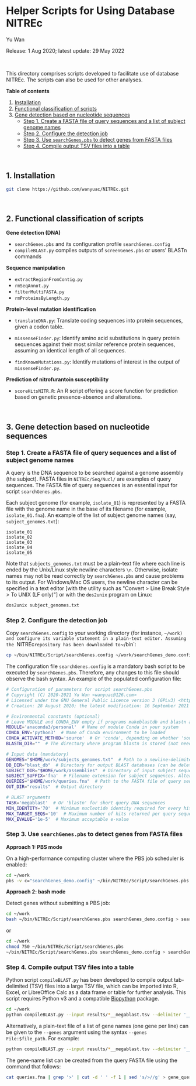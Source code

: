 # Helper Scripts for Using Database NITREc

Yu Wan

Release: 1 Aug 2020; latest update: 29 May 2022

<br/>

This directory comprises scripts developed to facilitate use of database NITREc. The scripts can also be used for other analyses.

**Table of contents**

1. [Installation](#sec1)
2. [Functional classification of scripts](#sec2)
3. [Gene detection based on nucleotide sequences](#sec3)
    - [Step 1.  Create a FASTA file of query sequences and a list of subject genome names](#step1)
    - [Step 2. Configure the detection job](#step2)
    - [Step 3. Use `searchGenes.pbs` to detect genes from FASTA files](#step3)
    - [Step 4. Compile output TSV files into a table](#step4)

<br/>

## 1. <a name = "sec1">Installation</a>

```bash
git clone https://github.com/wanyuac/NITREc.git
```
<br/>

## <a name = "sec2">2. Functional classification of scripts</a>

**Gene detection (DNA)**

- `searchGenes.pbs` and its configuration profile `searchGenes.config`
- `compileBLAST.py` compiles outputs of `screenGenes.pbs` or users' BLASTn commands

**Sequence manipulation**

- `extractRegionFromContig.py`
- `rmSeqAnnot.py`
- `filterMultiFASTA.py`
- `rmProteinsByLength.py`

**Protein-level mutation identification**

- `translateDNA.py`: Translate coding sequences into protein sequences, given a codon table.
- `missenseFinder.py`: Identify amino acid substitutions in query protein sequences against their most similar reference protein sequences, assuming an identical length of all sequences.

- `findKnownMutations.py`: Identify mutations of interest in the output of `missenseFinder.py`.

**Prediction of nitrofurantoin susceptibility**

- `scoreHitsNITR.R`: An R script offering a score function for prediction based on genetic presence-absence and alterations.

<br/>

## <a name = "sec3">3. Gene detection based on nucleotide sequences</a>

###  <a name = "step1">Step 1.  Create a FASTA file of query sequences and a list of subject genome names</a>

A query is the DNA sequence to be searched against a genome assembly (the subject). FASTA files in `NITREc/Seq/Nucl/` are examples of query sequences. The FASTA file of query sequences is an essential input for script `searchGenes.pbs`.

Each subject genome (for example, `isolate_01`) is represented by a FASTA file with the genome name in the base of its filename (for example, `isolate_01.fna`). An example of the list of subject genome names (say, `subject_genomes.txt`):

```text
isolate_01
isolate_02
isolate_03
isolate_04
isolate_05
```

Note that `subjects_genomes.txt` must be a plain-text file where each line is ended by the Unix/Linux style newline characters `\n`. Otherwise, isolate names may not be read correctly by `searchGenes.pbs` and cause problems to its output. For Windows/Mac OS users, the newline character can be specified in a text editor [with the utility such as "Convert > Line Break Style > To UNIX (LF only)"] or with the `dos2unix` program on Linux:

```bash
dos2unix subject_genomes.txt
```



### <a name = "step2">Step 2. Configure the detection job</a>

Copy `searchGenes.config` to your working directory (for instance, `~/work) and configure its variable statement in a plain-text editor. Assuming the `NITREc` repository has been downloaded to `~/bin`:

```bash
cp ~/bin/NITREc/Script/searchGenes.config ~/work/searchGenes_demo.config  # It's not mandatory to rename the configuration file.
```

The configuration file `searchGenes.config` is a mandatory bash script to be executed by `searchGenes.pbs`. Therefore, any changes to this file should observe the bash syntax. An example of the populated configuration file:

```bash
# Configuration of parameters for script searchGenes.pbs
# Copyright (C) 2020-2021 Yu Wan <wanyuac@126.com>
# Licensed under the GNU General Public Licence version 3 (GPLv3) <https://www.gnu.org/licenses/>.
# Creation: 28 August 2020; the latest modification: 16 September 2021

# Environmental constants (optional)
# Leave MODULE and CONDA_ENV empty if programs makeblastdb and blastn are accessible through environment variable $PATH.
MODULE='anaconda3/personal'  # Name of module Conda in your system
CONDA_ENV='python3'  # Name of Conda environment to be loaded
CONDA_ACTIVATE_METHOD='source'  # Or 'conda', depending on whether 'source activate' or 'conda activate' is used by the system
BLASTN_DIR=""  # The directory where program blastn is stored (not needed if both MODULE and CONDA_ENV are specified)

# Input data (mandatory)
GENOMES="$HOME/work/subjects_genomes.txt"  # Path to a newline-delimited text file of sample-genome names (basename of filenames of FASTA files). Every line must be followed by a Linux newline character '\n', including the last line.
DB_DIR="blast_db"  # Directory for output BLAST databases (can be deleted by users afterwards)
SUBJECT_DIR="$HOME/work/assemblies"  # Directory of input subject sequences (Genome assemblies in FASTA format)
SUBJECT_SUFFIX='fna'  # Filename extension for subject sequences. Alternative values can be 'fasta', 'fa', etc.
QUERIES="$HOME/work/queries.fna"  # Path to the FASTA file of query sequences.
OUT_DIR="results"  # Output directory

# BLAST arguments
TASK='megablast'  # Or 'blastn' for short query DNA sequences
MIN_IDENTITY='70'  # Minimum nucleotide identity required for every hit
MAX_TARGET_SEQS='10'  # Maximum number of hits returned per query sequence
MAX_EVALUE='1e-5'  # Maximum acceptable e-value
```



### <a name = "step3">Step 3. Use `searchGenes.pbs` to detect genes from FASTA files<a/>

**Approach 1: PBS mode**

On a high-performance computing cluster where the PBS job scheduler is enabled:

```bash
cd ~/work
pbs -v c="searchGenes_demo.config" ~/bin/NITREc/Script/searchGenes.pbs > searchGenes.log
```

**Approach 2: bash mode**

Detect genes without submitting a PBS job:

```bash
cd ~/work
bash ~/bin/NITREc/Script/searchGenes.pbs searchGenes_demo.config > searchGenes.log
```

or

```bash
cd ~/work
chmod 750 ~/bin/NITREc/Script/searchGenes.pbs
~/bin/NITREc/Script/searchGenes.pbs searchGenes_demo.config > searchGenes.log
```



### <a name = "step4">Step 4. Compile output TSV files into a table</a>

Python script `compileBLAST.py` has been developed to compile output tab-delimited (TSV) files into a large TSV file, which can be imported into R, Excel, or LibreOffice Calc as a data frame or table for further analysis. This script requires Python v3 and a compatible [Biopython](https://biopython.org/) package.

```bash
cd ~/work
python compileBLAST.py --input results/*__megablast.tsv --delimiter '__' --genes 'gene1,gene2,gene3' --output demo --codon_table 11 --add_sample_name > compile_blast.log
```

Alternatively, a plain-text file of a list of gene names (one gene per line) can be given to the `--genes` argument using the syntax `--genes File:$file_path`. For example:

```bash
python compileBLAST.py --input results/*__megablast.tsv --delimiter '__' --genes 'File:gene_names.txt' --output demo --codon_table 11 --add_sample_name > compile_blast.log
```

The gene-name list can be created from the query FASTA file using the command that follows:

```bash
cat queries.fna | grep '>' | cut -d ' ' -f 1 | sed 's/>//g' > gene_querys.txt
```

